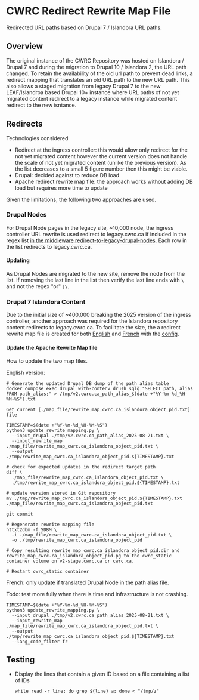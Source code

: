 # CWRC Redirect Rewrite Map File

Redirected URL paths based on Drupal 7 / Islandora URL paths.

## Overview

The original instance of the CWRC Repository was hosted on Islandora / Drupal 7 and during the migration to Drupal 10 / Islandora 2, the URL path changed. To retain the availability of the old url path to prevent dead links, a redirect mapping that translates an old URL path to the new URL path. This also allows a staged migration from legacy Drupal 7 to the new LEAF/Islandroa based Drupal 10+ instance where URL paths of not yet migrated content redirect to a legacy instance while migrated content redirect to the new isntance.

## Redirects

Technologies considered

* Redirect at the ingress controller: this would allow only redirect for the not yet migrated content however the current version does not handle the scale of not yet migrated content (unlike the previous version). As the list decreases to a small 5 figure number then this might be viable.
* Drupal: decided against to reduce DB load
* Apache redirect rewrite map file: the approach works without adding DB load but requires more time to update

Given the limitations, the following two approaches are used.

### Drupal Nodes

For Drupal Node pages in the legacy site, ~10,000 node, the ingress controller URL rewrite is used redirect to legacy.cwrc.ca if included in the regex list [in the middleware redirect-to-legacy-drupal-nodes](https://github.com/cwrc/cwrc_v2/blob/main/docker/custom/traefik_cwrc.yml). Each row in the list redirects to legacy.cwrc.ca.

#### Updating

As Drupal Nodes are migrated to the new site, remove the node from the list. If removing the last line in the list then verify the last line ends with `\` and not the regex "or" `|\`.

### Drupal 7 Islandora Content

Due to the initial size of ~400,000 breaking the 2025 version of the ingress controller, another approach was required for the Islandora repository content redirects to legacy.cwrc.ca. To facilitate the size, the a redirect rewrite map file is created for both [English](./map_file/rewrite_map_cwrc.ca_islandora_object_pid.fr.txt) and [French](./map_file/rewrite_map_cwrc.ca_islandora_object_pid.fr.txt) with the [config](./config/cwrc.ca_redirects.conf).


#### Update the Apache Rewrite Map file 

How to update the two map files.

English version:

```
# Generate the updated Drupal DB dump of the path_alias table 
docker compose exec drupal with-contenv drush sqlq "SELECT path, alias FROM path_alias;" > /tmp/v2.cwrc.ca_path_alias_$(date +"%Y-%m-%d_%H-%M-%S").txt

Get current [./map_file/rewrite_map_cwrc.ca_islandora_object_pid.txt] file

TIMESTAMP=$(date +"%Y-%m-%d_%H-%M-%S")
python3 update_rewrite_mapping.py \
  --input_drupal ./tmp/v2.cwrc.ca_path_alias_2025-08-21.txt \
  --input_rewrite_map ./map_file/rewrite_map_cwrc.ca_islandora_object_pid.txt \
  --output ./tmp/rewrite_map_cwrc.ca_islandora_object_pid.${TIMESTAMP}.txt 

# check for expected updates in the redirect target path
diff \
  ./map_file/rewrite_map_cwrc.ca_islandora_object_pid.txt \
  ./tmp/rewrite_map_cwrc.ca_islandora_object_pid.${TIMESTAMP}.txt

# update version stored in Git repository
mv ./tmp/rewrite_map_cwrc.ca_islandora_object_pid.${TIMESTAMP}.txt ./map_file/rewrite_map_cwrc.ca_islandora_object_pid.txt 

git commit

# Regenerate rewrite mapping file
httxt2dbm -f SDBM \
  -i ./map_file/rewrite_map_cwrc.ca_islandora_object_pid.txt \
  -o ./tmp/rewrite_map_cwrc.ca_islandora_object_pid

# Copy resulting rewrite_map_cwrc.ca_islandora_object_pid.dir and rewrite_map_cwrc.ca_islandora_object_pid.pg to the cwrc_static container volume on v2-stage.cwrc.ca or cwrc.ca.

# Restart cwrc_static container
```

French: only update if translated Drupal Node in the path alias file. 

Todo: test more fully when there is time and infrastructure is not crashing.

```
TIMESTAMP=$(date +"%Y-%m-%d_%H-%M-%S")
python3 update_rewrite_mapping.py \
  --input_drupal ./tmp/v2.cwrc.ca_path_alias_2025-08-21.txt \
  --input_rewrite_map ./map_file/rewrite_map_cwrc.ca_islandora_object_pid.txt \
  --output ./tmp/rewrite_map_cwrc.ca_islandora_object_pid.${TIMESTAMP}.txt 
  --lang_code_filter fr
```


## Testing

* Display the lines that contain a given ID based on a file containing a list of IDs 
    ```
    while read -r line; do grep ${line} a; done < "/tmp/z"
    ```
